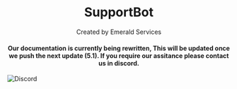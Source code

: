 <h1 align="center">SupportBot</h1>
<p align="center">Created by Emerald Services</p>
<h4 align="center">Our documentation is currently being rewritten, This will be updated once we push the next update (5.1). If you require our assitance please contact us in discord.</h4>

<img href="discord.gg/bXjdkr8" align="center" alt="Discord" src="https://img.shields.io/discord/597779408295821323?style=flat-square">
